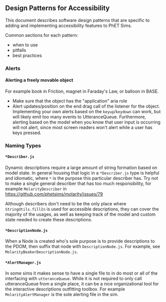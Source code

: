 

## Design Patterns for Accessibility

This document describes software design patterns that are specific to adding and implementing accessibility features to 
PhET Sims. 

Common sections for each pattern:
- when to use
- pitfalls
- best practices

### Alerts

#### Alerting a freely movable object
  For example book in Friction, magnet in Faraday's Law, or balloon in BASE.
  
  * Make sure that the object has the "application" aria role
  * Alert updates/position on the end drag call of the listener for the object. Implementing your own alerts based on 
  the `keyup`/`keydown` can work, but will likely emit too many events to UtteranceQueue. Furthermore, alerting based on
  the model when you know that user input is occurring will not alert, since most screen readers won't alert while a user
  has keys pressed.
  

### Naming Types

#### `*Describer.js`

Dynamic descriptions require a large amount of string formation based on model state. In general housing that logic
in a `*Describer.js` type is helpful and idiomatic, where `*` is the purpose this particular describer has. Try not to 
make a single general describer that has too much responsibility, for example `MolarityDescriber` in https://github.com/phetsims/molarity/issues/79

Although describers don't need to be the only place where `StringUtils.fillIn` is used for accessible descriptions, 
they can cover the majority of the usages, as well as keeping track of the model and custom state needed to create these
descriptions.

#### `*DescriptionNode.js`

When a Node is created who's sole purpose is to provide descriptions to the PDOM, then suffix that node with 
`DescriptionNode.js`. For example, see `MolarityBeakerDescriptionNode.js`.

#### `*AlertManager.js`

In some sims it makes sense to have a single file to in do most or all of the interfacing with `utteranceQueue`.
While it is not required to only call utteranceQueue from a single place, it can be a nice organizational tool for the 
interactive descriptions outfitting toolbox. For example `MolarityAlertManager` is the sole alerting file in the sim.